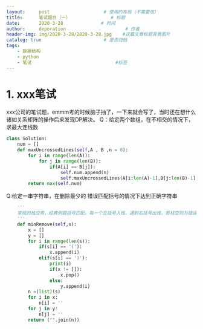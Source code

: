 ```yaml
---
layout:     post                    # 使用的布局（不需要改）
title:      笔试题目（一）               # 标题 
date:       2020-3-28              # 时间
author:     deporation                      # 作者
header-img: img/2020-3-28/2020-3-28.jpg    #这篇文章标题背景图片
catalog: true                       # 是否归档
tags:
    - 数据结构
    - python
    - 笔试                               #标签
---
```

# 1. xxx笔试
xxx公司的笔试题，emmm考的时候脑子抽了，一下来就会写了，当时还在想什么诸如关系矩阵的操作后来发现DP解决。
Q：给定两个数组，在不相交的情况下，求最大连线数
```python
class Solution:
    num = []
    def maxUncrossedLines(self,A , B ,n = 0):
        for i in range(len(A)):
            for j in range(len(B)):
                if(A[i] == B[j]):
                    self.num.append(n)
                    self.maxUncrossedLines(A[i:len(A)-1],B[j:len(B)-1],n+1)
        return max(self.num)

```
Q:给定一串字符串，在删除最少的  错误匹配括号的情况下达到正确字符串
```python
    '''
    常规的栈应用，经典例题括号匹配。每一个左括号入栈，遇到右括号出栈，若栈空则为错误，进行记录
    '''
    def minRemove(self,s):
        x = []
        y = []
        for i in range(len(s)):
            if(s[i] == '('):
                x.append(i)
            elif(s[i] == ')'):
                print(i)
                if(x != []):
                    x.pop()
                else:
                    y.append(i)
        n =(list)(s)
        for i in x:
            n[i] = ''
        for j in y:
            n[j] = ''
        return ("".join(n))
```